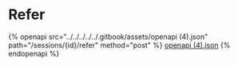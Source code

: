 # Refer

{% openapi src="../../../../../.gitbook/assets/openapi (4).json" path="/sessions/{id}/refer" method="post" %}
[openapi (4).json](<../../../../../.gitbook/assets/openapi (4).json>)
{% endopenapi %}
